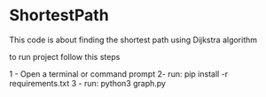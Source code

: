 # ShortestPath
This code is about finding the shortest path using Dijkstra algorithm

to run project  follow this steps

1 - Open a terminal or command prompt
2- run: pip install -r requirements.txt
3 - run: python3 graph.py  
